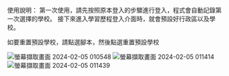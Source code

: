 使用說明：
第一次使用，請先按照原本登入的步驟進行登入，程式會自動記錄第一次選擇的學校。
接下來進入學習歷程登入介面時，就會預設好行政區以及學校。

如要重置預設學校，請點選腳本，然後點選重置預設學校

![螢幕擷取畫面 2024-02-05 010548](https://github.com/Benjoe1017/-/assets/108409184/f9f1bb3d-1649-4933-bf2a-e49f6afc88f3)
![螢幕擷取畫面 2024-02-05 011414](https://github.com/Benjoe1017/-/assets/108409184/aeab103e-ef9c-4fbb-9e55-2f6b7d23d469)
![螢幕擷取畫面 2024-02-05 011439](https://github.com/Benjoe1017/-/assets/108409184/b89b7d84-daed-4d44-916a-bdba71b4c580)
